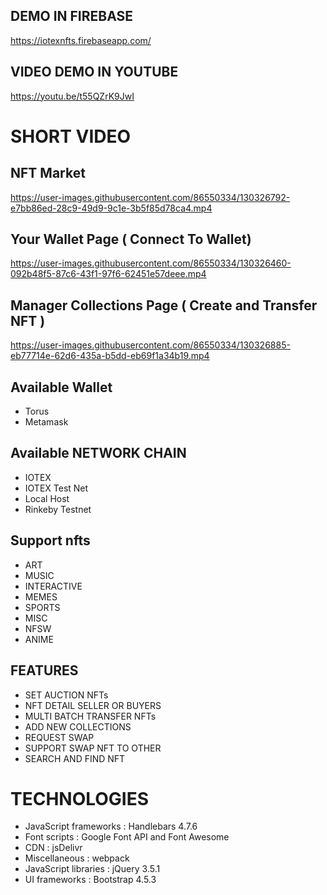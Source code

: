 ## DEMO IN FIREBASE
https://iotexnfts.firebaseapp.com/
## VIDEO DEMO IN YOUTUBE
https://youtu.be/t55QZrK9JwI

# SHORT VIDEO
## NFT Market 
https://user-images.githubusercontent.com/86550334/130326792-e7bb86ed-28c9-49d9-9c1e-3b5f85d78ca4.mp4

## Your Wallet Page ( Connect To Wallet)
https://user-images.githubusercontent.com/86550334/130326460-092b48f5-87c6-43f1-97f6-62451e57deee.mp4

## Manager Collections Page ( Create and Transfer NFT )
https://user-images.githubusercontent.com/86550334/130326885-eb77714e-62d6-435a-b5dd-eb69f1a34b19.mp4

## Available Wallet
- Torus 
- Metamask 
## Available NETWORK CHAIN
- IOTEX
- IOTEX Test Net
- Local Host
- Rinkeby Testnet
## Support nfts
- ART
- MUSIC
- INTERACTIVE
- MEMES
- SPORTS
- MISC
- NFSW
- ANIME

## FEATURES
- SET AUCTION NFTs 
- NFT DETAIL SELLER OR BUYERS
- MULTI BATCH TRANSFER NFTs
- ADD NEW COLLECTIONS
- REQUEST SWAP
- SUPPORT SWAP NFT TO OTHER 
- SEARCH AND FIND NFT 

# TECHNOLOGIES
- JavaScript frameworks : Handlebars 4.7.6
- Font scripts : Google Font API and Font Awesome
- CDN : jsDelivr
- Miscellaneous : webpack
- JavaScript libraries : jQuery 3.5.1
- UI frameworks : Bootstrap 4.5.3
